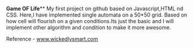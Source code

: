   **********Game OF Life************
 My first project on github based on Javascript,HTML nd CSS.
 Here,I have implemented single automata on a 50*50 grid. Based on how cell will
 flourish on a given conditions.Its just the basic and I will implement other 
 algorithm and condition to make it more awesome.
  
 Reference - www.wickedlysmart.com
